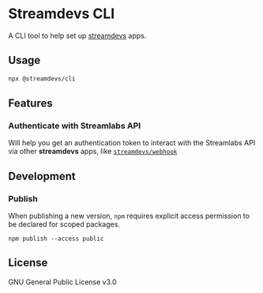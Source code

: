 # Streamdevs CLI

A CLI tool to help set up [streamdevs](https://github.com/streamdevs) apps.

## Usage

```bash
npx @streamdevs/cli
```

## Features

### Authenticate with Streamlabs API

Will help you get an authentication token to interact with the Streamlabs API via other **streamdevs** apps, like [`streamdevs/webhook`](https://github.com/streamdevs/webhook)

## Development

### Publish

When publishing a new version, `npm` requires explicit access permission to be declared for scoped packages.

```
npm publish --access public
```

## License

GNU General Public License v3.0
